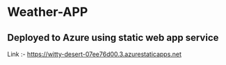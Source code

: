 # Weather-APP
## Deployed to Azure using static web app service
Link :- https://witty-desert-07ee76d00.3.azurestaticapps.net
